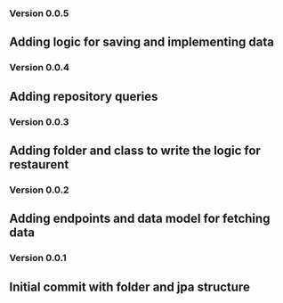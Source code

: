 
### Version 0.0.5
## Adding logic for saving and implementing data

### Version 0.0.4
## Adding repository queries 

### Version 0.0.3
## Adding folder and class to write the logic for restaurent

### Version 0.0.2
## Adding endpoints and data model for fetching data

### Version 0.0.1
## Initial commit with folder and jpa structure